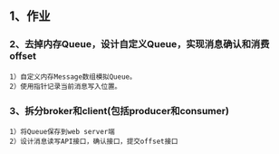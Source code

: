 ## 1、作业
### 2、去掉内存Queue，设计自定义Queue，实现消息确认和消费offset 
    1）自定义内存Message数组模拟Queue。
    2）使用指针记录当前消息写入位置。
        
### 3、拆分broker和client(包括producer和consumer)
    1）将Queue保存到web server端 
    2）设计消息读写API接口，确认接口，提交offset接口